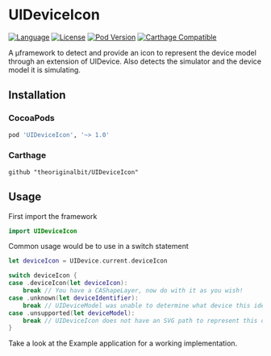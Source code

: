 # UIDeviceIcon
[![Language](https://img.shields.io/badge/swift-4.2-orange.svg)](https://swift.org/)
[![License](https://img.shields.io/github/license/theoriginalbit/UIDeviceIcon.svg)](LICENSE)
[![Pod Version](https://img.shields.io/cocoapods/v/UIDeviceIcon.svg)](https://cocoapods.org/pods/UIDeviceIcon)
[![Carthage Compatible](https://img.shields.io/badge/Carthage-compatible-4BC51D.svg)](https://github.com/Carthage/Carthage)

A µframework to detect and provide an icon to represent the device model through an extension of UIDevice. Also detects the simulator and the device model it is simulating.

## Installation

### CocoaPods

```ruby
pod 'UIDeviceIcon', '~> 1.0'
```

### Carthage

```ogdl
github "theoriginalbit/UIDeviceIcon"
```

## Usage

First import the framework

```swift
import UIDeviceIcon
```

Common usage would be to use in a switch statement

```swift
let deviceIcon = UIDevice.current.deviceIcon

switch deviceIcon {
case .deviceIcon(let deviceIcon):
    break // You have a CAShapeLayer, now do with it as you wish!
case .unknown(let deviceIdentifier):
    break // UIDeviceModel was unable to determine what device this identifier matched
case .unsupported(let deviceModel):
    break // UIDeviceIcon does not have an SVG path to represent this device model
}
```

Take a look at the Example application for a working implementation.